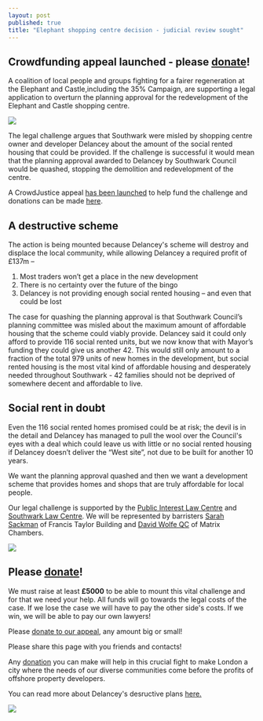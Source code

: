 ```yaml
---
layout: post
published: true 
title: "Elephant shopping centre decision - judicial review sought"
---
```

## Crowdfunding appeal launched - please [donate](https://www.crowdjustice.com/case/stop-the-elephant-shopping-centre-destruction)!

A coalition of local people and groups fighting for a fairer regeneration at the Elephant and Castle,including the 35% Campaign, are supporting a legal application to overturn the planning approval for the redevelopment of the Elephant and Castle shopping centre.

![](http://35percent.org/img/stoptheelephant.jpg)

The legal challenge argues that Southwark were misled by shopping centre owner and developer Delancey about the amount of the social rented housing that could be provided.  If the challenge is successful it would mean that the planning approval awarded to Delancey by Southwark Council would be quashed, stopping the demolition and redevelopment of the centre.

A CrowdJustice appeal [has been launched](http://35percent.org/uptheelephant) to help fund the challenge and donations can be made [here](https://www.crowdjustice.com/case/stop-the-elephant-shopping-centre-destruction).  

## A destructive scheme

The action is being mounted because Delancey's scheme will destroy and displace the local community, while allowing Delancey a required profit of £137m – 

1. Most traders won’t get a place in the new development
2. There is no certainty over the future of the bingo 
3. Delancey is not providing enough social rented housing – and even that could be lost			

The case for quashing the planning approval is that Southwark Council’s planning committee was misled about the maximum amount of affordable housing that the scheme could viably provide.  Delancey said it could only afford to provide 116 social rented units, but we now know that with Mayor’s funding they could give us another 42. This would still only amount to a fraction of the total 979 units of new homes in the development, but social rented housing is the most vital kind of affordable housing and desperately needed throughout Southwark - 42 families should not be deprived of somewhere decent and affordable to live.

## Social rent in doubt

Even the 116 social rented homes promised could be at risk; the devil is in the detail and Delancey has managed to pull the wool over the Council's eyes with a deal which could leave us with little or no social rented housing if Delancey doesn’t deliver the “West site”, not due to be built for another 10 years.

We want the planning approval quashed and then we want a development scheme that provides homes and shops that are truly affordable for local people.

Our legal challenge is supported by the [Public Interest Law Centre](http://www.pilu.org.uk/paul-heron/) and [Southwark Law Centre](http://www.pilu.org.uk/paul-heron/).  We will be represented by barristers [Sarah Sackman](https://www.ftbchambers.co.uk/barristers/sarah-sackman) of Francis Taylor Building and [David Wolfe QC](https://www.matrixlaw.co.uk/member/david-wolfe/) of Matrix Chambers.

![](http://35percent.org/img/lovetheelephant.jpg)

## Please [donate](https://www.crowdjustice.com/case/stop-the-elephant-shopping-centre-destruction/)!

We must raise at least **£5000** to be able to mount this vital challenge and for that we need your help. All funds will go towards the legal costs of the case. If we lose the case we will have to pay the other side's costs. If we win, we will be able to pay our own lawyers!

Please [donate to our appeal](https://www.crowdjustice.com/case/stop-the-elephant-shopping-centre-destruction/), any amount big or small!

Please share this page with you friends and contacts!

Any [donation](https://www.crowdjustice.com/case/stop-the-elephant-shopping-centre-destruction/) you can make will help in this crucial fight to make London a city where the needs of our diverse communities come before the profits of offshore property developers.

You can read more about Delancey's desructive plans [here.](http://35percent.org/shopping-centre)

![](http://35percent.org/img/lospropertydevelopersnopasaran2.jpg)
